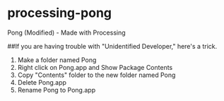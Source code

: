 # processing-pong
Pong (Modified) - Made with Processing



##If you are having trouble with "Unidentified Developer," here's a trick.

1. Make a folder named Pong
2. Right click on Pong.app and Show Package Contents
3. Copy "Contents" folder to the new folder named Pong
4. Delete Pong.app
5. Rename Pong to Pong.app
